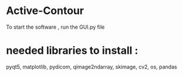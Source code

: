 # Active-Contour
 To start the software , run the GUI.py file
# needed libraries to install : 
 pyqt5, matplotlib, pydicom, qimage2ndarray, 
 skimage, cv2, os, pandas  
